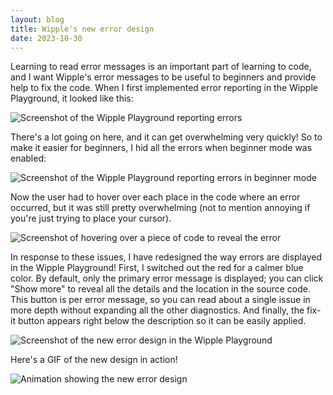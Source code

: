 ```yaml
---
layout: blog
title: Wipple's new error design
date: 2023-10-30
---
```


Learning to read error messages is an important part of learning to code, and I want Wipple's error messages to be useful to beginners and provide help to fix the code. When I first implemented error reporting in the Wipple Playground, it looked like this:

![Screenshot of the Wipple Playground reporting errors](/blog/2023-10-30/images/errors-original.png)

There's a lot going on here, and it can get overwhelming very quickly! So to make it easier for beginners, I hid all the errors when beginner mode was enabled:

![Screenshot of the Wipple Playground reporting errors in beginner mode](/blog/2023-10-30/images/errors-beginner.png)

Now the user had to hover over each place in the code where an error occurred, but it was still pretty overwhelming (not to mention annoying if you're just trying to place your cursor).

![Screenshot of hovering over a piece of code to reveal the error](/blog/2023-10-30/images/errors-beginner-hover.png)

In response to these issues, I have redesigned the way errors are displayed in the Wipple Playground! First, I switched out the red for a calmer blue color. By default, only the primary error message is displayed; you can click "Show more" to reveal all the details and the location in the source code. This button is per error message, so you can read about a single issue in more depth without expanding all the other diagnostics. And finally, the fix-it button appears right below the description so it can be easily applied.

![Screenshot of the new error design in the Wipple Playground](/blog/2023-10-30/images/errors-new.png)

Here's a GIF of the new design in action!

![Animation showing the new error design](/blog/2023-10-30/images/errors-new-animated.gif)

